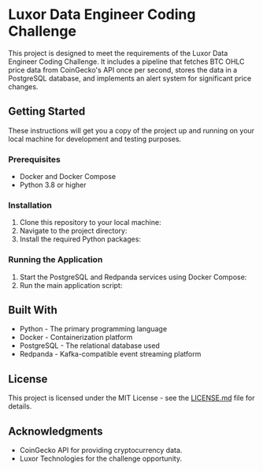# Luxor Data Engineer Coding Challenge

This project is designed to meet the requirements of the Luxor Data Engineer Coding Challenge. It includes a pipeline that fetches BTC OHLC price data from CoinGecko's API once per second, stores the data in a PostgreSQL database, and implements an alert system for significant price changes.

## Getting Started

These instructions will get you a copy of the project up and running on your local machine for development and testing purposes.

### Prerequisites

- Docker and Docker Compose
- Python 3.8 or higher

### Installation

1. Clone this repository to your local machine:
2. Navigate to the project directory:
3. Install the required Python packages:

### Running the Application

1. Start the PostgreSQL and Redpanda services using Docker Compose:
2. Run the main application script:

## Built With

- Python - The primary programming language
- Docker - Containerization platform
- PostgreSQL - The relational database used
- Redpanda - Kafka-compatible event streaming platform

## License

This project is licensed under the MIT License - see the [LICENSE.md](LICENSE.md) file for details.

## Acknowledgments

- CoinGecko API for providing cryptocurrency data.
- Luxor Technologies for the challenge opportunity.
